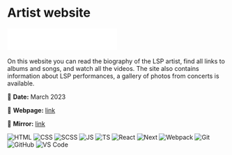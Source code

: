 # Artist website

<img src="front/src/assets/img/logos/olegity.svg" height="50" alt="Olegity">

On this website you can read the biography of the LSP artist, find all links to albums and songs, and watch all the videos. The site also contains information about LSP performances, a gallery of photos from concerts is available.

📅 **Date:** March 2023

🔗 **Webpage:** [link](https://olegity.vercel.app/)

🔗 **Mirror:** [link](https://maksydenko.github.io/olegity/)

![HTML](https://skills.thijs.gg/icons?i=html)
![CSS](https://skills.thijs.gg/icons?i=css)
![SCSS](https://skills.thijs.gg/icons?i=scss)
![JS](https://skills.thijs.gg/icons?i=js)
![TS](https://skills.thijs.gg/icons?i=ts)
![React](https://skills.thijs.gg/icons?i=react)
![Next](https://skills.thijs.gg/icons?i=next)
![Webpack](https://skills.thijs.gg/icons?i=webpack)
![Git](https://skills.thijs.gg/icons?i=git)
![GitHub](https://skills.thijs.gg/icons?i=github)
![VS Code](https://skills.thijs.gg/icons?i=vscode)
